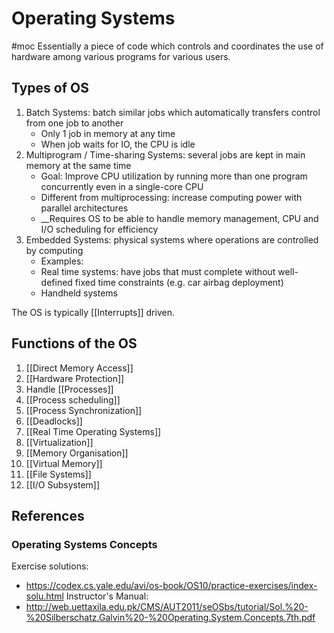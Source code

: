 # Operating Systems
#moc 
Essentially a piece of code which controls and coordinates the use of hardware among various programs for various users.
## Types of OS
1. Batch Systems: batch similar jobs which automatically transfers control from one job to another
	- Only 1 job in memory at any time
	- When job waits for IO, the CPU is idle
2. Multiprogram / Time-sharing Systems: several jobs are kept in main memory at the same time
	- Goal: Improve CPU utilization by running more than one program concurrently even in a single-core CPU
	- Different from multiprocessing: increase computing power with parallel architectures
	- __Requires OS to be able to handle memory management, CPU and I/O scheduling for efficiency
3. Embedded Systems: physical systems where operations are controlled by computing
	- Examples:
	- Real time systems: have jobs that must complete without well-defined fixed time constraints (e.g. car airbag deployment)
	- Handheld systems

The OS is typically [[Interrupts]] driven.

## Functions of the OS
1. [[Direct Memory Access]]
2. [[Hardware Protection]]
3. Handle [[Processes]]
4. [[Process scheduling]]
5. [[Process Synchronization]]
6. [[Deadlocks]]
7. [[Real Time Operating Systems]]
8. [[Virtualization]]
9. [[Memory Organisation]]
10. [[Virtual Memory]]
11. [[File Systems]]
12. [[I/O Subsystem]]
## References
### Operating Systems Concepts
Exercise solutions:
- https://codex.cs.yale.edu/avi/os-book/OS10/practice-exercises/index-solu.html
Instructor's Manual:
- http://web.uettaxila.edu.pk/CMS/AUT2011/seOSbs/tutorial/Sol.%20-%20Silberschatz.Galvin%20-%20Operating.System.Concepts.7th.pdf